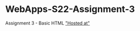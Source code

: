 # WebApps-S22-Assignment-3
Assignment 3 - Basic HTML
<a href="https://44-563-web-apps-s22.github.io/webapps-s22-assignment-3-Saisid123/">"Hosted at" </a>
